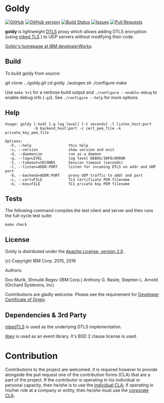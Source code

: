 # Goldy

[![GitHub](https://img.shields.io/github/license/teamorchard/goldy.svg)](https://github.com/teamorchard/goldy)
[![GitHub version](https://badge.fury.io/gh/teamorchard%2Fgoldy.svg)](https://badge.fury.io/gh/teamorchard%2Fgoldy)
[![Build Status](https://travis-ci.org/teamorchard/goldy.svg?branch=master)](https://travis-ci.org/teamorchard/goldy)
[![Issues](https://img.shields.io/github/issues/teamorchard/goldy.svg)](https://github.com/teamorchard/goldy/issues?q=is:issue+is:open)
[![Pull Requests](https://img.shields.io/github/issues-pr/teamorchard/goldy.svg)](https://github.com/teamorchard/goldy/issues?q=is:open+is:pr)

**goldy** is lightweight [DTLS](https://en.wikipedia.org/wiki/Datagram_Transport_Layer_Security)
proxy which allows adding DTLS encryption (using [mbed TLS](https://tls.mbed.org) ) to UDP servers without modifying
their code.

[Goldy's homepage at IBM developerWorks](https://developer.ibm.com/open/goldy/).

## Build

To build goldy from source:

  git clone .../goldy.git
  cd goldy
  ./autogen.sh
  ./configure
  make

Use `make V=1` for a verbose build output and `./configure --enable-debug` to
enable debug info (`-g3`).  See `./configure --help` for more options.

## Help

    Usage: goldy [-hvd] [-g log_level] [-t seconds] -l listen_host:port
                 -b backend_host:port -c cert_pem_file -k private_key_pem_file

    Options:
      -h, --help                 this help
      -v, --version              show version and exit
      -d, --daemonize            run as a daemon
      -g, --log=LEVEL            log level DEBUG/INFO/ERROR
      -t, --timeout=SECONDS      Session timeout (seconds)
      -l, --listen=ADDR:PORT     listen for incoming DTLS on addr and UDP port
      -b, --backend=ADDR:PORT    proxy UDP traffic to addr and port
      -c, --cert=FILE            TLS certificate PEM filename
      -k, --key=FILE             TLS private key PEM filename

## Tests

The following command compiles the test client and server and then runs the
full-cycle test suite:

    make check

## License

Goldy is distributed under the [Apache License, version 2.0](LICENSE) .

(c) Copyright IBM Corp. 2015, 2016

Authors:

Dov Murik, Shmulik Regev (IBM Corp.)
Anthony G. Basile, Stephen L. Arnold (Orchard Systenms, Inc)

Contributions are gladly welcome. Please see the requirement for [Developer Certificate of Origin](CONTRIBUTING.md) .

## Dependencies & 3rd Party

[mbedTLS](https://tls.mbed.org/) is used as the underlying DTLS implementation.

[libev](http://software.schmorp.de/pkg/libev.html) is used as an event library. It's BSD 2 clause license is used.

# Contribution

Contributions to the project are welcomed. It is required however to provide alongside the pull request one of the contribution forms (CLA) that are a part of the project. If the contributor is operating in his individual or personal capacity, then he/she is to use the [individual CLA](./CLA-Individual.txt); if operating in his/her role at a company or entity, then he/she must use the [corporate CLA](CLA-Corporate.txt).
